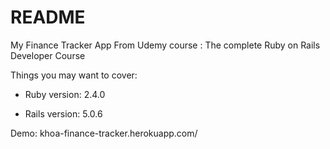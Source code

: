 # README

My Finance Tracker App From Udemy course : The complete Ruby on Rails Developer Course

Things you may want to cover:

* Ruby version: 2.4.0

* Rails version: 5.0.6

Demo: khoa-finance-tracker.herokuapp.com/



